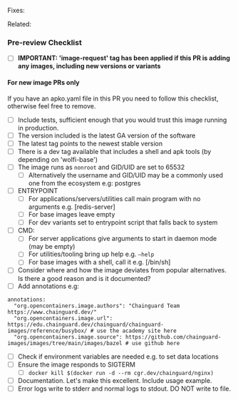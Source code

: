 <!---
Provide a short summary in the Title above. Examples of good PR titles:
* "Image: add ruby v3.1"
* "Fix: fix haproxy v2.6 running as root"
* "Feature: Generate development friendly variants for all images"
-->

<!--
Please include references to any related issues. 
 -->

Fixes:

Related: 

### Pre-review Checklist

<!--
PLEASE REMOVE THE CHECKLIST ITEMS OR THE ENTIRE CHECKLIST IF THEY DON'T APPLY.

This checklist is mostly useful as a reminder of small things that can easily be
forgotten – it is meant as a helpful tool rather than hoops to jump through.

At the moment of this PR you have the most information on what all the change
will affect, so please take the time to jot it down.

Put an `x` in all the items that apply, make notes next to any that haven't been
addressed, and remove any items that are not relevant to this PR.
-->

- [ ] **IMPORTANT: 'image-request' tag has been applied if this PR is adding any images, including new versions or variants**

#### For new image PRs only

If you have an apko.yaml file in this PR you need to follow this checklist, otherwise feel free to remove.
- [ ] Include tests, sufficient enough that you would trust this image running in production.
- [ ] The version included is the latest GA version of the software
- [ ] The latest tag points to the newest stable version
- [ ] There is a dev tag available that includes a shell and apk tools (by depending on 'wolfi-base')
- [ ] The image runs as `nonroot` and GID/UID are set to 65532
  - [ ] Alternatively the username and GID/UID may be a commonly used one from the ecosystem e.g: postgres
- [ ] ENTRYPOINT
  - [ ] For applications/servers/utilities call main program with no arguments e.g. [redis-server]
  - [ ] For base images leave empty
  - [ ] For dev variants set to entrypoint script that falls back to system
- [ ] CMD:
  - [ ] For server applications give arguments to start in daemon mode (may be empty)
  - [ ] For utilities/tooling bring up help e.g. `–help`
  - [ ] For base images with a shell, call it e.g. [/bin/sh]
- [ ] Consider where and how the image deviates from popular alternatives. Is there a good reason and is it documented?
- [ ] Add annotations e.g:
```
annotations:
  "org.opencontainers.image.authors": "Chainguard Team https://www.chainguard.dev/"
  "org.opencontainers.image.url": https://edu.chainguard.dev/chainguard/chainguard-images/reference/busybox/ # use the academy site here
  "org.opencontainers.image.source": https://github.com/chainguard-images/images/tree/main/images/bazel # use github here
```
- [ ] Check if environment variables are needed e.g. to set data locations
- [ ] Ensure the image responds to SIGTERM
  - [ ] `docker kill $(docker run -d --rm cgr.dev/chainguard/nginx)`
- [ ] Documentation. Let's make this excellent. Include usage example.
- [ ] Error logs write to stderr and normal logs to stdout. DO NOT write to file.
